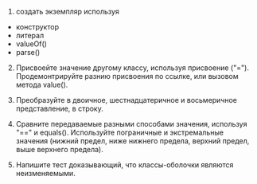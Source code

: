 1. создать экземпляр используя
- конструктор
- литерал
- valueOf()
- parse()

2. Присвоейте значение другому классу, используя присвоение ("="). Продемонтрируйте разнию присвоения по ссылке, или вызовом метода value().

3. Преобразуйте в двоичное, шестнадцатеричное и восьмеричное представление, в строку.

4. Сравните передаваемые разными способами значения, используя "==" и equals(). Используйте пограничные и экстремальные значения (нижний предел, ниже нижнего предела, верхний предел, выше верхнего предела).

5. Напишите тест доказывающий, что классы-оболочки являются неизменяемыми.

